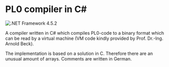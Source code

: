 # PL0 compiler in C#
![.NET Framework 4.5.2](https://img.shields.io/badge/.Net_Framework-4.5.2-green) 

A compiler written in C# which compiles PL0-code to a binary format which can be read by a virtual machine (VM code kindly provided by Prof. Dr.-Ing. Arnold Beck).

The implementation is based on a solution in C. Therefore there are an unusual amount of arrays. Comments are written in German.